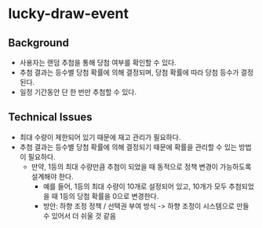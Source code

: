 # lucky-draw-event

## Background

- 사용자는 랜덤 추첨을 통해 당첨 여부를 확인할 수 있다.
- 추첨 결과는 등수별 당첨 확률에 의해 결정되며, 당첨 확률에 따라 당첨 등수가 결정된다.
- 일정 기간동안 단 한 번만 추첨할 수 있다.

## Technical Issues

- 최대 수량이 제한되어 있기 때문에 재고 관리가 필요하다.
- 추첨 결과는 등수별 당첨 확률에 의해 결정되기 때문에 확률을 관리할 수 있는 방법이 필요하다.
  - 만약, 1등의 최대 수량만큼 추첨이 되었을 때 동적으로 정책 변경이 가능하도록 설계해야 한다.
    - 예를 들어, 1등의 최대 수량이 10개로 설정되어 있고, 10개가 모두 추첨되었을 때 1등의 당첨 확률을 0으로 변경한다.
    - 방안: 하향 조정 정책 / 선택권 부여 방식 -> 하향 조정이 시스템으로 만들 수 있어서 더 쉬울 것 같음
